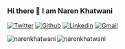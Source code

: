 

### Hi there 👋 I am Naren Khatwani

[![Twitter](https://img.shields.io/badge/-Twitter-blue?&logo=Github&logoColor=wh)](https://twitter.com/KhatwaniNaren)
[![Github](https://img.shields.io/badge/-Github-000?&logo=Github&logoColor=white)](https://github.com/narenkhatwani)
[![Linkedin](https://img.shields.io/badge/-LinkedIn-blue?&logo=Linkedin&logoColor=white)](https://www.linkedin.com/in/naren-khatwani-b05415181)
[![Gmail](https://img.shields.io/badge/-Gmail-c14438?&logo=Gmail&logoColor=white)](mailto:narenkhatwani@gmail.com)


<img align="left" src="https://github-readme-stats.vercel.app/api/top-langs/?username=narenkhatwani&layout=compact&hide=html&theme=blue-green" alt="narenkhatwani" />

<img align="left" src="https://github-readme-stats.vercel.app/api?username=narenkhatwani&show_icons=true&theme=blue-green" alt="narenkhatwani" />
